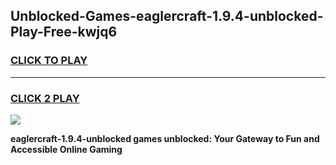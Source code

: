 
## Unblocked-Games-eaglercraft-1.9.4-unblocked-Play-Free-kwjq6
<h3>
<a href="https://premium76.site?title=eaglercraft-1.9.4-unblocked&ref=23A">CLICK TO PLAY</a></h3>
<hr>

<h3>
<a href="https://premium76.site?title=eaglercraft-1.9.4-unblocked&ref=23A">CLICK 2 PLAY</a>
  
</h3>

<a href="https://premium76.site?title=eaglercraft-1.9.4-unblocked&ref=23A"><img src="https://clearcache.store/games.png"></a>


**eaglercraft-1.9.4-unblocked games unblocked: Your Gateway to Fun and Accessible Online Gaming**
